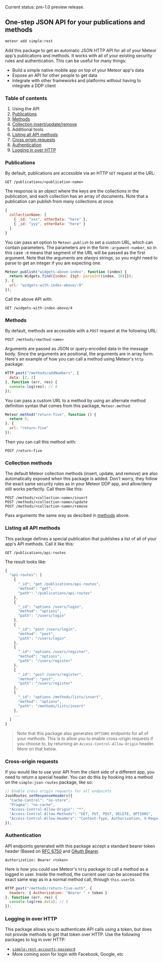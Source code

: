 Current status: pre-1.0 preview release.

## One-step JSON API for your publications and methods

```sh
meteor add simple:rest
```

Add this package to get an automatic JSON HTTP API for all of your Meteor app's publications and methods. It works with all of your existing security rules and authentication. This can be useful for many things:

- Build a simple native mobile app on top of your Meteor app's data
- Expose an API for other people to get data
- Integrate with other frameworks and platforms without having to integrate a DDP client

### Table of contents

1. Using the API
  1. [Publications](#publications)
  2. [Methods](#methods)
  3. [Collection insert/update/remove](#collection-methods)
2. Additional tools
  1. [Listing all API methods](#listing-all-api-methods)
  2. [Cross origin requests](#cross-origin-requests)
  3. [Authentication](#authentication)
  4. [Logging in over HTTP](#logging-in-over-http)

### Publications

By default, publications are accessible via an HTTP `GET` request at the URL:

```http
GET /publications/<publication-name>
```

The response is an object where the keys are the collections in the publication, and each collection has an array of documents. Note that a publication can publish from many collections at once.

```js
{
  collectionName: [
    { _id: "xxx", otherData: "here" },
    { _id: "yyy", otherData: "here" }
  ]
}
```

You can pass an option to `Meteor.publish` to set a custom URL, which can contain parameters. The parameters are in the form `:argument-number`, so in this case `:0` means that segment of the URL will be passed as the first argument. Note that the arguments are _always_ strings, so you might need to parse to get an integer if you are expecting one.

```js
Meteor.publish("widgets-above-index", function (index) {
  return Widgets.find({index: {$gt: parseInt(index, 10)}});
}, {
  url: "widgets-with-index-above/:0"
});
```

Call the above API with:

```http
GET /widgets-with-index-above/4
```

### Methods

By default, methods are accessible with a `POST` request at the following URL:

```http
POST /methods/<method-name>
```

Arguments are passed as JSON or query-encoded data in the message body. Since the arguments are positional, the arguments are in array form. Here's an example of how you can call a method using Meteor's `http` package:

```js
HTTP.post("/methods/addNumbers", {
  data: [2, 2]
}, function (err, res) {
  console.log(res); // 4
});
```

You can pass a custom URL to a method by using an alternate method definition syntax that comes from this package, `Meteor.method`:

```js
Meteor.method("return-five", function () {
  return 5;
}, {
  url: "return-five"
});
```

Then you can call this method with:

```http
POST /return-five
```

### Collection methods

The default Meteor collection methods (insert, update, and remove) are also automatically exposed when this package is added. 
Don't worry, they follow the exact same security rules as in your Meteor DDP app, and allow/deny still works perfectly. Call them like this:

```http
POST /methods/<collection-name>/insert
POST /methods/<collection-name>/update
POST /methods/<collection-name>/remove
```

Pass arguments the same way as descibed in [methods](#methods) above.

### Listing all API methods

This package defines a special publication that publishes a list of all of your app's API methods. Call it like this:

```http
GET /publications/api-routes
```

The result looks like:

```js
{
  "api-routes": [
    {
      "_id": "get /publications/api-routes",
      "method": "get",
      "path": "/publications/api-routes"
    },
    {
      "_id": "options /users/login",
      "method": "options",
      "path": "/users/login"
    },
    {
      "_id": "post /users/login",
      "method": "post",
      "path": "/users/login"
    },
    {
      "_id": "options /users/register",
      "method": "options",
      "path": "/users/register"
    },
    {
      "_id": "post /users/register",
      "method": "post",
      "path": "/users/register"
    },
    {
      "_id": "options /methods/lists/insert",
      "method": "options",
      "path": "/methods/lists/insert"
    },
    ...
  ]
}
```

> Note that this package also generates `OPTIONS` endpoints for all of your methods. This is to allow you to enable cross-origin requests if you choose to, by returning an `Access-Control-Allow-Origin` header. More on that below. 

### Cross-origin requests

If you would like to use your API from the client side of a different app, you need to return a special header. You can do this by hooking into a method on the `simple:json-routes` package, like so:

```js
// Enable cross origin requests for all endpoints
JsonRoutes.setResponseHeaders({
  "Cache-Control": "no-store",
  "Pragma": "no-cache",
  "Access-Control-Allow-Origin": "*",
  "Access-Control-Allow-Methods": "GET, PUT, POST, DELETE, OPTIONS",
  "Access-Control-Allow-Headers": "Content-Type, Authorization, X-Requested-With"
});
```

### Authentication

API endpoints generated with this package accept a standard bearer token header (Based on [RFC 6750](http://tools.ietf.org/html/rfc6750#section-2.1) and [OAuth Bearer](http://self-issued.info/docs/draft-ietf-oauth-v2-bearer.html#authz-header).

```http
Authorization: Bearer <token>
```

Here is how you could use Meteor's `http` package to call a method as a logged in user. Inside the method, the current user can be accessed the exact same way as in a normal method call, through `this.userId`.

```js
HTTP.post("/methods/return-five-auth", {
  headers: { Authorization: "Bearer " + token }
}, function (err, res) {
  console.log(res.data); // 5
});
```

### Logging in over HTTP

This package allows you to authenticate API calls using a token, but does not provide methods to get that token over HTTP. Use the following packages to log in over HTTP:

- [`simple:rest-accounts-password`](https://github.com/stubailo/meteor-rest/blob/master/packages/rest-accounts-password/README.md)
- More coming soon for login with Facebook, Google, etc
